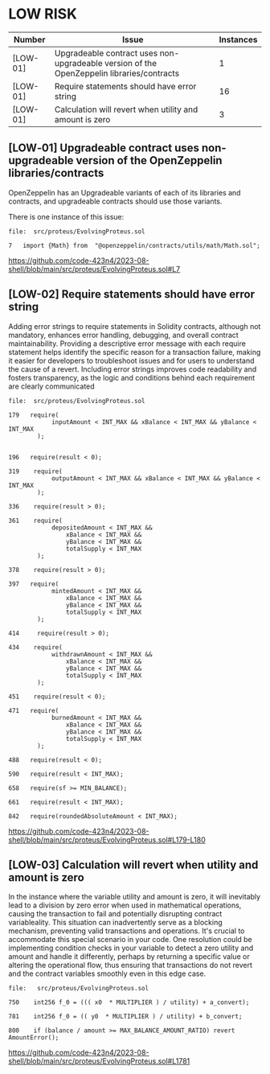 


# LOW RISK

| Number |  Issue  | Instances | 
|--------|---------|-----------|
|[LOW-01]| Upgradeable contract uses non-upgradeable version of the OpenZeppelin libraries/contracts| 1 | 
|[LOW-01]| Require statements should have error string | 16 | 
|[LOW-01]| Calculation will revert when utility and amount is  zero | 3 | 


## [LOW‑01] Upgradeable contract uses non-upgradeable version of the OpenZeppelin libraries/contracts

OpenZeppelin has an Upgradeable variants of each of its libraries and contracts, and upgradeable contracts should use those variants.

There is one instance of this issue:

```solidity
file:  src/proteus/EvolvingProteus.sol

7   import {Math} from  "@openzeppelin/contracts/utils/math/Math.sol";

```

https://github.com/code-423n4/2023-08-shell/blob/main/src/proteus/EvolvingProteus.sol#L7


## [LOW-02] Require statements should have error string

Adding error strings to require statements in Solidity contracts, although not mandatory, enhances error handling, debugging, and overall contract maintainability. Providing a descriptive error message with each require statement helps identify the specific reason for a transaction failure, making it easier for developers to troubleshoot issues and for users to understand the cause of a revert. Including error strings improves code readability and fosters transparency, as the logic and conditions behind each requirement are clearly communicated

```solidity
file:  src/proteus/EvolvingProteus.sol

179   require(
            inputAmount < INT_MAX && xBalance < INT_MAX && yBalance < INT_MAX
        );


196   require(result < 0);

319    require(
            outputAmount < INT_MAX && xBalance < INT_MAX && yBalance < INT_MAX
        );

336    require(result > 0);

361    require(
            depositedAmount < INT_MAX &&
                xBalance < INT_MAX &&
                yBalance < INT_MAX &&
                totalSupply < INT_MAX
        );

378    require(result > 0);

397   require(
            mintedAmount < INT_MAX &&
                xBalance < INT_MAX &&
                yBalance < INT_MAX &&
                totalSupply < INT_MAX
        );

414     require(result > 0);

434    require(
            withdrawnAmount < INT_MAX &&
                xBalance < INT_MAX &&
                yBalance < INT_MAX &&
                totalSupply < INT_MAX
        );

451    require(result < 0);

471   require(
            burnedAmount < INT_MAX &&
                xBalance < INT_MAX &&
                yBalance < INT_MAX &&
                totalSupply < INT_MAX
        );

488   require(result < 0);

590   require(result < INT_MAX);  

658   require(sf >= MIN_BALANCE);

661   require(result < INT_MAX);

842   require(roundedAbsoluteAmount < INT_MAX);

```
https://github.com/code-423n4/2023-08-shell/blob/main/src/proteus/EvolvingProteus.sol#L179-L180

## [LOW-03] Calculation will revert when utility and amount is  zero

In the instance where the variable utility and amount  is  zero, it will inevitably lead to a division by zero error when used in mathematical operations, causing the transaction to fail and potentially disrupting contract variableality. This situation can inadvertently serve as a blocking mechanism, preventing valid transactions and operations. It's crucial to accommodate this special scenario in your code. One resolution could be implementing condition checks in your variable to detect a zero utility and amount  and handle it differently, perhaps by returning a specific value or altering the operational flow, thus ensuring that transactions do not revert and the contract variables smoothly even in this edge case.

```solidity
file:   src/proteus/EvolvingProteus.sol

750    int256 f_0 = ((( x0  * MULTIPLIER ) / utility) + a_convert);

781    int256 f_0 = (( y0  * MULTIPLIER ) / utility) + b_convert;

800    if (balance / amount >= MAX_BALANCE_AMOUNT_RATIO) revert AmountError();

```
https://github.com/code-423n4/2023-08-shell/blob/main/src/proteus/EvolvingProteus.sol#L1781